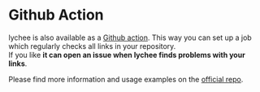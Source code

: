 # Github Action

lychee is also available as a [Github action][action]. This way you can set up a job which
regularly checks all links in your repository.  
If you like **it can open an issue when lychee finds problems with your links**.

Please find more information and usage examples on the [official repo][action].

[action]: https://github.com/lycheeverse/lychee-action/
